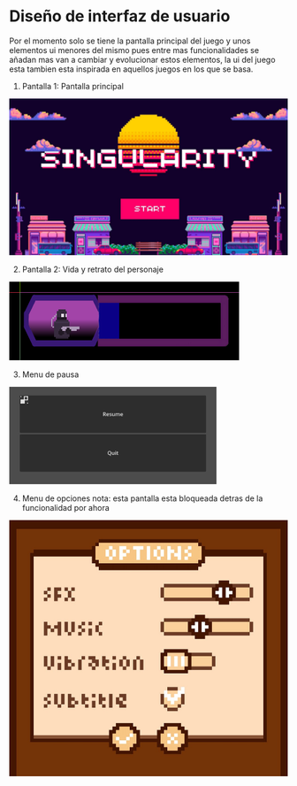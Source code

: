 # Diseño de interfaz de usuario

Por el momento solo se tiene la pantalla principal del juego y unos elementos ui menores del mismo pues entre mas funcionalidades se añadan mas van a cambiar y evolucionar estos elementos, la ui del juego esta tambien esta inspirada en aquellos juegos en los que se basa.
1. Pantalla 1: Pantalla principal

![screen1](images/uiP.jpg)

2. Pantalla 2: Vida y retrato del personaje

![screen1](images/uiC.png)

3. Menu de pausa

![screen1](images/Pause.png)

4. Menu de opciones
nota: esta pantalla esta bloqueada detras de la funcionalidad por ahora

![screen1](images/opciones.jpg)
